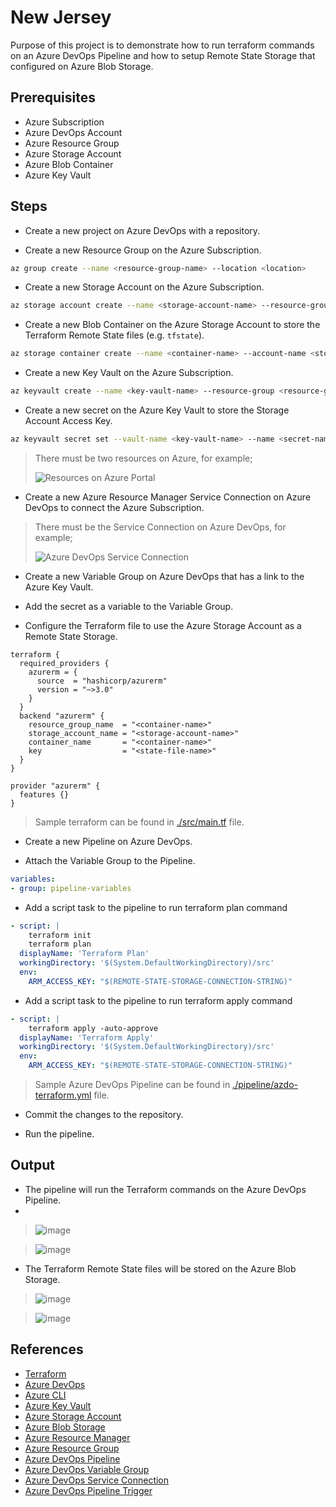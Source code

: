 # New Jersey

Purpose of this project is to demonstrate how to run terraform commands on an Azure DevOps Pipeline and how to setup Remote State Storage that configured on Azure Blob Storage.

## Prerequisites

- Azure Subscription
- Azure DevOps Account
- Azure Resource Group
- Azure Storage Account
- Azure Blob Container
- Azure Key Vault

## Steps

- Create a new project on Azure DevOps with a repository.

- Create a new Resource Group on the Azure Subscription.

```bash
az group create --name <resource-group-name> --location <location>
```

- Create a new Storage Account on the Azure Subscription.

```bash
az storage account create --name <storage-account-name> --resource-group <resource-group-name> --location <location> --sku Standard_LRS
```

- Create a new Blob Container on the Azure Storage Account to store the Terraform Remote State files (e.g. `tfstate`).

```bash
az storage container create --name <container-name> --account-name <storage-account-name> --account-key <storage-account-key>
```

- Create a new Key Vault on the Azure Subscription.

```bash
az keyvault create --name <key-vault-name> --resource-group <resource-group-name> --location <location>
```

- Create a new secret on the Azure Key Vault to store the Storage Account Access Key.

```bash
az keyvault secret set --vault-name <key-vault-name> --name <secret-name> --value <storage-account-key>
```

> There must be two resources on Azure, for example;
>
> ![Resources on Azure Portal](https://github.com/polatengin/new-jersey/assets/118744/5f786fea-a77f-4527-89e1-e2da765f8a63)

- Create a new Azure Resource Manager Service Connection on Azure DevOps to connect the Azure Subscription.

> There must be the Service Connection on Azure DevOps, for example;
>
> ![Azure DevOps Service Connection](https://github.com/polatengin/new-jersey/assets/118744/4f9ecea7-7ac1-443c-aa1f-6cf46ec54a14)

- Create a new Variable Group on Azure DevOps that has a link to the Azure Key Vault.

- Add the secret as a variable to the Variable Group.

- Configure the Terraform file to use the Azure Storage Account as a Remote State Storage.

```hcl
terraform {
  required_providers {
    azurerm = {
      source  = "hashicorp/azurerm"
      version = "~>3.0"
    }
  }
  backend "azurerm" {
    resource_group_name  = "<container-name>"
    storage_account_name = "<storage-account-name>"
    container_name       = "<container-name>"
    key                  = "<state-file-name>"
  }
}

provider "azurerm" {
  features {}
}
```

> Sample terraform can be found in [./src/main.tf](./src/main.tf) file.

- Create a new Pipeline on Azure DevOps.

- Attach the Variable Group to the Pipeline.

```yaml
variables:
- group: pipeline-variables
```

- Add a script task to the pipeline to run terraform plan command

```yaml
- script: |
    terraform init
    terraform plan
  displayName: 'Terraform Plan'
  workingDirectory: '$(System.DefaultWorkingDirectory)/src'
  env:
    ARM_ACCESS_KEY: "$(REMOTE-STATE-STORAGE-CONNECTION-STRING)"
```

- Add a script task to the pipeline to run terraform apply command

```yaml
- script: |
    terraform apply -auto-approve
  displayName: 'Terraform Apply'
  workingDirectory: '$(System.DefaultWorkingDirectory)/src'
  env:
    ARM_ACCESS_KEY: "$(REMOTE-STATE-STORAGE-CONNECTION-STRING)"
```

> Sample Azure DevOps Pipeline can be found in [./pipeline/azdo-terraform.yml](./pipeline/azdo-terraform.yml) file.

- Commit the changes to the repository.

- Run the pipeline.

## Output

- The pipeline will run the Terraform commands on the Azure DevOps Pipeline.
- 
> ![image](https://github.com/polatengin/new-jersey/assets/118744/71180b07-7734-4126-97cf-d7f41ce41212)

> ![image](https://github.com/polatengin/new-jersey/assets/118744/fba3a9d0-ea79-4d0e-9124-e28a9b77c3fe)

- The Terraform Remote State files will be stored on the Azure Blob Storage.

> ![image](https://github.com/polatengin/new-jersey/assets/118744/8d32df79-8137-450f-98b2-82cff5a0b90f)

> ![image](https://github.com/polatengin/new-jersey/assets/118744/d938c36b-a6ba-41db-956f-3ae8fd0a8bc6)

## References

- [Terraform](https://www.terraform.io/)
- [Azure DevOps](https://dev.azure.com/)
- [Azure CLI](https://docs.microsoft.com/en-us/cli/azure/?view=azure-cli-latest)
- [Azure Key Vault](https://docs.microsoft.com/en-us/azure/key-vault/)
- [Azure Storage Account](https://docs.microsoft.com/en-us/azure/storage/common/storage-account-overview)
- [Azure Blob Storage](https://docs.microsoft.com/en-us/azure/storage/blobs/)
- [Azure Resource Manager](https://docs.microsoft.com/en-us/azure/azure-resource-manager/)
- [Azure Resource Group](https://docs.microsoft.com/en-us/azure/azure-resource-manager/management/manage-resource-groups-portal)
- [Azure DevOps Pipeline](https://docs.microsoft.com/en-us/azure/devops/pipelines/)
- [Azure DevOps Variable Group](https://docs.microsoft.com/en-us/azure/devops/pipelines/library/variable-groups)
- [Azure DevOps Service Connection](https://docs.microsoft.com/en-us/azure/devops/pipelines/library/service-endpoints)
- [Azure DevOps Pipeline Trigger](https://docs.microsoft.com/en-us/azure/devops/pipelines/build/triggers)
